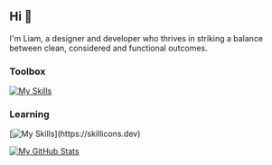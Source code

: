 ## Hi 👋 

I'm Liam, a designer and developer who thrives in striking a balance
between clean, considered and functional outcomes.  

### Toolbox  
[![My Skills](https://skillicons.dev/icons?i=html,css,js)](https://skillicons.dev)

### Learning  
[![My Skills](https://skillicons.dev/icons?i=nodejs,express,react,docker,ts,nuxtjs,)](https://skillicons.dev)

[![My GitHub Stats](https://github-readme-stats.vercel.app/api?username=liammelkerssone&show_icons=true&theme=dark)](https://github.com/liammelkersson)
